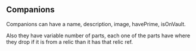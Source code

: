 ## Companions

Companions can have a name, description, image, havePrime, isOnVault.

Also they have variable number of parts, each one of the parts have where they drop if it is from a relic than it has that relic ref.
